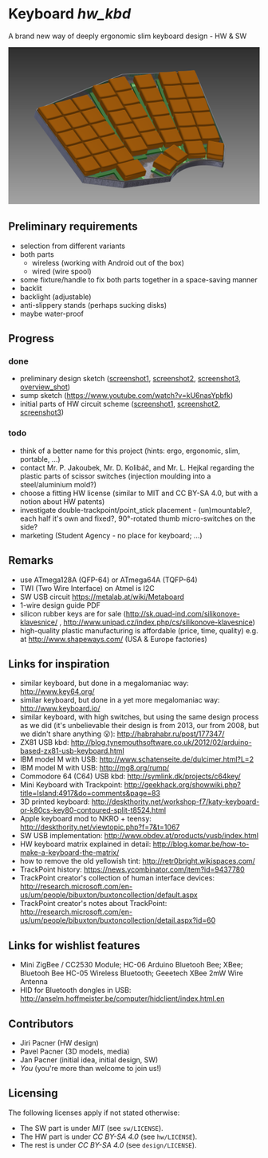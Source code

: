 # Keyboard *hw_kbd*

A brand new way of deeply ergonomic slim keyboard design - HW &amp; SW

![overview_shot](design/model/201602252030-overview.png)

## Preliminary requirements

* selection from different variants
* both parts
    * wireless (working with Android out of the box)
    * wired (wire spool)
* some fixture/handle to fix both parts together in a space-saving manner
* backlit
* backlight (adjustable)
* anti-slippery stands (perhaps sucking disks)
* maybe water-proof

## Progress

### done

* preliminary design sketch ([screenshot1](design/model/201507181700-overview.png), [screenshot2](design/model/201507181701-overview.png), [screenshot3](design/model/201602252030-bath.png), [overview_shot](design/model/201602252030-overview.png))
* sump sketch (https://www.youtube.com/watch?v=kU6nasYpbfk)
* initial parts of HW circuit scheme ([screenshot1](hw/PR/20150720170901-screenshot.png), [screenshot2](hw/PR/20150720170926-screenshot.png), [screenshot3](hw/PR/2016-02-13_212414-screenshot.png))

### todo

* think of a better name for this project (hints: ergo, ergonomic, slim, portable, ...)
* contact Mr. P. Jakoubek, Mr. D. Kolibáč, and Mr. L. Hejkal regarding the plastic parts of scissor switches (injection moulding into a steel/aluminium mold?)
* choose a fitting HW license (similar to MIT and CC BY-SA 4.0, but with a notion about HW patents)
* investigate double-trackpoint/point_stick placement - (un)mountable?, each half it's own and fixed?, 90°-rotated thumb micro-switches on the side?
* marketing (Student Agency - no place for keyboard; ...)

## Remarks

* use ATmega128A (QFP-64) or ATmega64A (TQFP-64)
* TWI (Two Wire Interface) on Atmel is I2C
* SW USB circuit https://metalab.at/wiki/Metaboard
* 1-wire design guide PDF
* silicon rubber keys are for sale (http://sk.quad-ind.com/silikonove-klavesnice/ , http://www.unipad.cz/index.php/cs/silikonove-klavesnice)
* high-quality plastic manufacturing is affordable (price, time, quality) e.g. at http://www.shapeways.com/ (USA & Europe factories)

## Links for inspiration

* similar keyboard, but done in a megalomaniac way: http://www.key64.org/
* similar keyboard, but done in a yet more megalomaniac way: http://www.keyboard.io/
* similar keyboard, with high switches, but using the same design process as we did (it's unbelievable their design is from 2013, our from 2008, but we didn't share anything :open_mouth:): http://habrahabr.ru/post/177347/
* ZX81 USB kbd: http://blog.tynemouthsoftware.co.uk/2012/02/arduino-based-zx81-usb-keyboard.html
* IBM model M with USB: http://www.schatenseite.de/dulcimer.html?L=2
* IBM model M with USB: http://mg8.org/rump/
* Commodore 64 (C64) USB kbd: http://symlink.dk/projects/c64key/
* Mini Keyboard with Trackpoint: http://geekhack.org/showwiki.php?title=Island:4917&do=comments&page=83
* 3D printed keyboard: http://deskthority.net/workshop-f7/katy-keyboard-or-k80cs-key80-contoured-split-t8524.html
* Apple keyboard mod to NKRO + teensy: http://deskthority.net/viewtopic.php?f=7&t=1067
* SW USB implementation: http://www.obdev.at/products/vusb/index.html
* HW keyboard matrix explained in detail: http://blog.komar.be/how-to-make-a-keyboard-the-matrix/
* how to remove the old yellowish tint: http://retr0bright.wikispaces.com/
* TrackPoint history: https://news.ycombinator.com/item?id=9437780
* TrackPoint creator's collection of human interface devices: http://research.microsoft.com/en-us/um/people/bibuxton/buxtoncollection/default.aspx
* TrackPoint creator's notes about TrackPoint: http://research.microsoft.com/en-us/um/people/bibuxton/buxtoncollection/detail.aspx?id=60

## Links for wishlist features

* Mini ZigBee / CC2530 Module; HC-06 Arduino Bluetooh Bee; XBee; Bluetooh Bee HC-05 Wireless Bluetooth; Geeetech XBee 2mW Wire Antenna
* HID for Bluetooth dongles in USB: http://anselm.hoffmeister.be/computer/hidclient/index.html.en

## Contributors

* Jiri Pacner (HW design)
* Pavel Pacner (3D models, media)
* Jan Pacner (initial idea, initial design, SW)
* *You* (you're more than welcome to join us!)

## Licensing

The following licenses apply if not stated otherwise:

* The SW part is under *MIT* (see `sw/LICENSE`).
* The HW part is under *CC BY-SA 4.0* (see `hw/LICENSE`).
* The rest is under *CC BY-SA 4.0* (see `design/LICENSE`).

